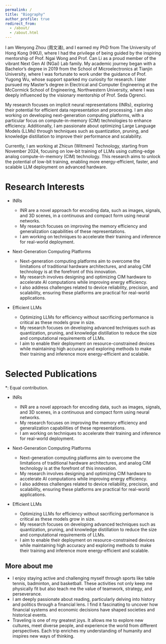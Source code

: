 ```yaml
---
permalink: /
title: "Biography"
author_profile: true
redirect_from: 
  - /about/
  - /about.html
---
```


I am Wenyong Zhou (周文涌), and I earned my PhD from The University of Hong Kong (HKU), where I had the privilege of being guided by the inspiring mentorship of Prof. Ngai Wong and Prof. Can Li as a proud member of the vibrant Next Gen AI (NGai) Lab family. My academic journey began with a Bachelor’s degree in 2019 from the School of Microelectronics at Tianjin University, where I was fortunate to work under the guidance of Prof. Yugong Wu, whose support sparked my curiosity for research. I later pursued my Master’s degree in Electrical and Computer Engineering at the McCormick School of Engineering, Northwestern University, where I was deeply influenced by the visionary mentorship of Prof. Seda Ogrenci.

My research focuses on implicit neural representations (INRs), exploring their potential for efficient data representation and processing. I am also working on developing next-generation computing platforms, with a particular focus on compute-in-memory (CIM) technologies to enhance efficiency. Additionally, I am passionate about optimizing Large Language Models (LLMs) through techniques such as quantization, pruning, and knowledge distillation to improve their performance and scalability.

Currently, I am working at Zhicun (Witmem) Technology, starting from November 2024, focusing on low-bit training of LLMs using cutting-edge analog compute-in-memory (CIM) technology. This research aims to unlock the potential of low-bit training, enabling more energy-efficient, faster, and scalable LLM deployment on advanced hardware.


Research Interests
======
- INRs
  - INR are a novel approach for encoding data, such as images, signals, and 3D scenes, in a continuous and compact form using neural networks.
  - My research focuses on improving the memory efficiency and generalization capabilities of these representations.
  - I am working on techniques to accelerate their training and inference for real-world deployment.

- Next-Generation Computing Platforms
  - Next-generation computing platforms aim to overcome the limitations of traditional hardware architectures, and analog CIM technology is at the forefront of this innovation.
  - My research involves designing and optimizing CIM hardware to accelerate AI computations while improving energy efficiency. 
  - I also address challenges related to device reliability, precision, and scalability, ensuring these platforms are practical for real-world applications.

- Efficient LLMs
  - Optimizing LLMs for efficiency without sacrificing performance is critical as these models grow in size.
  - My research focuses on developing advanced techniques such as quantization, pruning, and knowledge distillation to reduce the size and computational requirements of LLMs.
  - I aim to enable their deployment on resource-constrained devices while maintaining high accuracy and exploring methods to make their training and inference more energy-efficient and scalable.

Selected Publications 
======
*: Equal contribution.
- INRs
  - INR are a novel approach for encoding data, such as images, signals, and 3D scenes, in a continuous and compact form using neural networks.
  - My research focuses on improving the memory efficiency and generalization capabilities of these representations.
  - I am working on techniques to accelerate their training and inference for real-world deployment.

- Next-Generation Computing Platforms
  - Next-generation computing platforms aim to overcome the limitations of traditional hardware architectures, and analog CIM technology is at the forefront of this innovation.
  - My research involves designing and optimizing CIM hardware to accelerate AI computations while improving energy efficiency. 
  - I also address challenges related to device reliability, precision, and scalability, ensuring these platforms are practical for real-world applications.

- Efficient LLMs
  - Optimizing LLMs for efficiency without sacrificing performance is critical as these models grow in size.
  - My research focuses on developing advanced techniques such as quantization, pruning, and knowledge distillation to reduce the size and computational requirements of LLMs.
  - I aim to enable their deployment on resource-constrained devices while maintaining high accuracy and exploring methods to make their training and inference more energy-efficient and scalable.

More about me
------
- I enjoy staying active and challenging myself through sports like table tennis, badminton, and basketball. These activities not only keep me physically fit but also teach me the value of teamwork, strategy, and perseverance.
- I am deeply passionate about reading, particularly delving into history and politics through a financial lens. I find it fascinating to uncover how financial systems and economic decisions have shaped societies and historical events.
- Traveling is one of my greatest joys. It allows me to explore new cultures, meet diverse people, and experience the world from different perspectives. Each trip enriches my understanding of humanity and inspires new ways of thinking.


